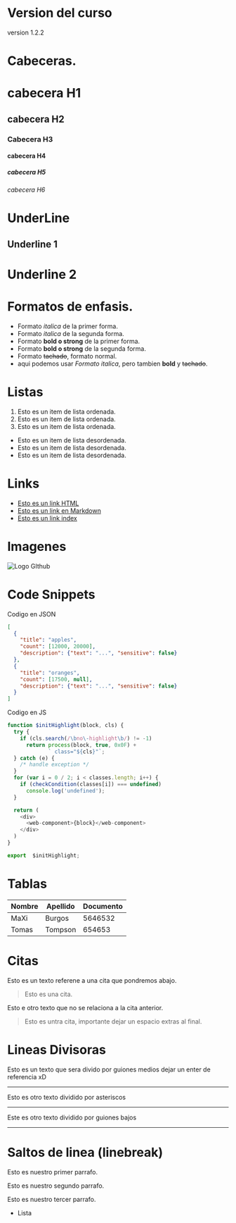 # Version del curso
version 1.2.2

# Cabeceras. 
# cabecera H1 
## cabecera H2
### Cabecera H3
#### cabecera H4
##### cabecera H5
###### cabecera H6

# UnderLine
Underline 1
---------------------

Underline 2
======================

# Formatos de enfasis.
- Formato *italica* de la primer forma.
- Formato _italica_ de la segunda forma.
- Formato **bold o strong** de la primer forma.
- Formato __bold o strong__ de la segunda forma.
- Formato ~~tachado~~, formato normal.
- aqui podemos usar *Formato italica*, pero tambien **bold** y ~~tachado~~.

# Listas
1. Esto es un item de lista ordenada. 
2. Esto es un item de lista ordenada. 
3. Esto es un item de lista ordenada. 
- Esto es un item de lista desordenada.
- Esto es un item de lista desordenada.
- Esto es un item de lista desordenada.

# Links
- <a href="http://google.com">Esto es un link HTML</a> 
- [Esto es un link en Markdown](http://google.com) 
- [Esto es un link index](index.html)

# Imagenes
![Logo GIthub](https://avatars0.githubusercontent.com/u/6598377?s=400&v=4)

# Code Snippets
Codigo en JSON
```JSON
[
  {
    "title": "apples",
    "count": [12000, 20000],
    "description": {"text": "...", "sensitive": false}
  },
  {
    "title": "oranges",
    "count": [17500, null],
    "description": {"text": "...", "sensitive": false}
  }
]
```
Codigo en JS
```JAVASCRIPT
function $initHighlight(block, cls) {
  try {
    if (cls.search(/\bno\-highlight\b/) != -1)
      return process(block, true, 0x0F) +
             ` class="${cls}"`;
  } catch (e) {
    /* handle exception */
  }
  for (var i = 0 / 2; i < classes.length; i++) {
    if (checkCondition(classes[i]) === undefined)
      console.log('undefined');
  }

  return (
    <div>
      <web-component>{block}</web-component>
    </div>
  )
}

export  $initHighlight;
```

# Tablas
| Nombre |Apellido | Documento |
|--------|---------|-----------|
|MaXi    | Burgos  | 5646532   |
|Tomas   | Tompson | 654653    |

# Citas
Esto es un texto referene a una cita que pondremos abajo.
> Esto es una cita.

Esto e otro texto que no se relaciona a la cita anterior.
> Esto es untra cita, importante dejar un espacio extras al final.

# Lineas Divisoras
Esto es un texto que sera divido por guiones medios dejar un enter de referencia xD 

---
Esto es otro texto dividido por asteriscos 

***
Este es otro texto dividido por guiones bajos

___

# Saltos de linea (linebreak)
Esto es nuestro primer parrafo.

Esto es nuestro segundo parrafo.

Esto es nuestro tercer parrafo.
- Lista

